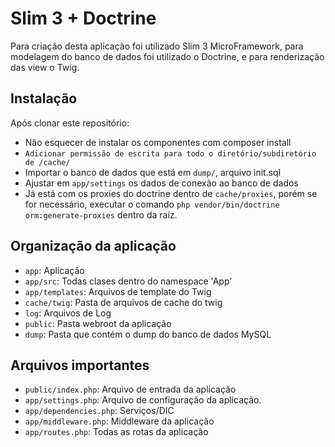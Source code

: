 # Slim 3 + Doctrine

Para criação desta aplicação foi utilizado Slim 3 MicroFramework, para modelagem
do banco de dados foi utilizado o Doctrine, e para renderização das view o Twig.


## Instalação
Após clonar este repositório:
* Não esquecer de instalar os componentes com composer install
* `Adicionar permissão de escrita para todo o diretório/subdiretório de /cache/`
* Importar o banco de dados que está em `dump/`, arquivo init.sql
* Ajustar em `app/settings` os dados de conexão ao banco de dados
* Já está com os proxies do doctrine dentro de `cache/proxies`, porém se for necessário, executar o comando
`php vendor/bin/doctrine orm:generate-proxies` dentro da raíz.


## Organização da aplicação
* `app`: Aplicação
* `app/src`: Todas clases dentro do namespace 'App'
* `app/templates`: Arquivos de template do Twig
* `cache/twig`: Pasta de arquivos de cache do twig
* `log`: Arquivos de Log
* `public`: Pasta webroot da aplicação
* `dump`: Pasta que contém o dump do banco de dados MySQL

## Arquivos importantes
* `public/index.php`: Arquivo de entrada da aplicação
* `app/settings.php`: Arquivo de configuração da aplicação.
* `app/dependencies.php`: Serviços/DIC
* `app/middleware.php`: Middleware da aplicação
* `app/routes.php`: Todas as rotas da aplicação
